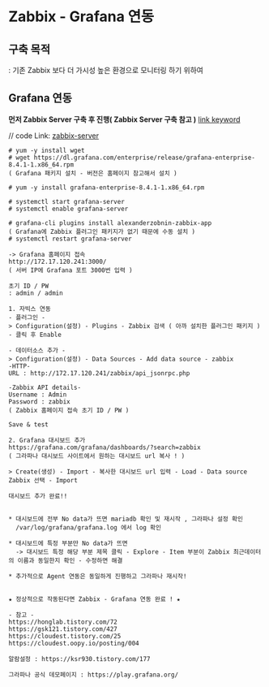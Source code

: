 # Zabbix - Grafana 연동

## 구축 목적
: 기존 Zabbix 보다 더 가시성 높은 환경으로 모니터링 하기 위하여

## Grafana 연동

**먼저 Zabbix Server 구축 후 진행( Zabbix Server 구축 참고 )**
[link keyword][id]

[id]: URL "Optional Title here"

// code
Link: [zabbix-server][googlelink]

[googlelink]: https://google.com "Go google"

```
# yum -y install wget
# wget https://dl.grafana.com/enterprise/release/grafana-enterprise-8.4.1-1.x86_64.rpm
( Grafana 패키지 설치 - 버전은 홈페이지 참고해서 설치 )

# yum -y install grafana-enterprise-8.4.1-1.x86_64.rpm

# systemctl start grafana-server
# systemctl enable grafana-server

# grafana-cli plugins install alexanderzobnin-zabbix-app
( Grafana에 Zabbix 플러그인 패키지가 없기 때문에 수동 설치 )
# systemctl restart grafana-server

-> Grafana 홈페이지 접속
http://172.17.120.241:3000/
( 서버 IP에 Grafana 포트 3000번 입력 )

초기 ID / PW 
: admin / admin

1. 자빅스 연동
- 플러그인 -
> Configuration(설정) - Plugins - Zabbix 검색 ( 아까 설치한 플러그인 패키지 ) - 클릭 후 Enable

- 데이터소스 추가 -
> Configuration(설정) - Data Sources - Add data source - zabbix
-HTTP-
URL : http://172.17.120.241/zabbix/api_jsonrpc.php

-Zabbix API details-
Username : Admin
Password : zabbix
( Zabbix 홈페이지 접속 초기 ID / PW )

Save & test

2. Grafana 대시보드 추가
https://grafana.com/grafana/dashboards/?search=zabbix
( 그라파나 대시보드 사이트에서 원하는 대시보드 url 복사 ! )

> Create(생성) - Import - 복사한 대시보드 url 입력 - Load - Data source Zabbix 선택 - Import

대시보드 추가 완료!!


* 대시보드에 전부 No data가 뜨면 mariadb 확인 및 재시작 , 그라파나 설정 확인
  /var/log/grafana/grafana.log 에서 log 확인

* 대시보드에 특정 부분만 No data가 뜨면
  -> 대시보드 특정 해당 부분 제목 클릭 - Explore - Item 부분이 Zabbix 최근데이터의 이름과 동일한지 확인 - 수정하면 해결

* 추가적으로 Agent 연동은 동일하게 진행하고 그라파나 재시작!


★ 정상적으로 작동된다면 Zabbix - Grafana 연동 완료 ! ★

- 참고 -
https://honglab.tistory.com/72
https://gsk121.tistory.com/427
https://cloudest.tistory.com/25
https://cloudest.oopy.io/posting/004

알람설정 : https://ksr930.tistory.com/177

그라파나 공식 데모페이지 : https://play.grafana.org/
